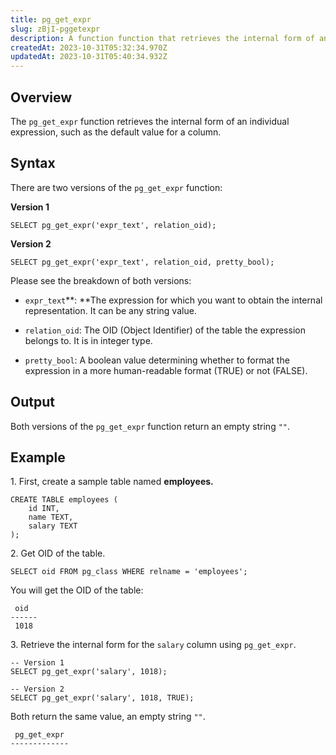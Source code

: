 ```yaml
---
title: pg_get_expr
slug: zBjI-pggetexpr
description: A function function that retrieves the internal form of an individual expression
createdAt: 2023-10-31T05:32:34.970Z
updatedAt: 2023-10-31T05:40:34.932Z
---
```


## **Overview**

The `pg_get_expr` function retrieves the internal form of an individual expression, such as the default value for a column.

## **Syntax**

There are two versions of the `pg_get_expr` function:

**Version 1**

```pgsql
SELECT pg_get_expr('expr_text', relation_oid);
```

**Version 2**

```pgsql
SELECT pg_get_expr('expr_text', relation_oid, pretty_bool);
```

Please see the breakdown of both versions:

*   `expr_text`**: **The expression for which you want to obtain the internal representation. It can be any string value.

*   `relation_oid`: The OID (Object Identifier) of the table the expression belongs to. It is in integer type.

*   `pretty_bool`: A boolean value determining whether to format the expression in a more human-readable format (TRUE) or not (FALSE).&#x20;

## **Output**

Both versions of the `pg_get_expr` function return an empty string `""`.

## **Example**

1\. First, create a sample table named **employees.**

```pgsql
CREATE TABLE employees (
    id INT,
    name TEXT,
    salary TEXT
);
```

2\. Get OID of the table.

```pgsql
SELECT oid FROM pg_class WHERE relname = 'employees';
```

You will get the OID of the table:

```pgsql
 oid  
------
 1018
```

3\. Retrieve the internal form for the `salary` column using `pg_get_expr`.

```pgsql
-- Version 1
SELECT pg_get_expr('salary', 1018);

-- Version 2
SELECT pg_get_expr('salary', 1018, TRUE);
```

Both return the same value, an empty string `""`.

```pgsql
 pg_get_expr 
-------------
 
```

